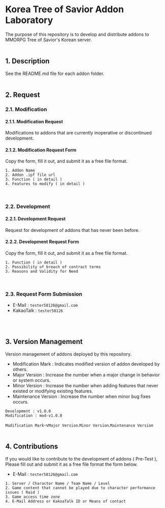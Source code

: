 # Korea Tree of Savior Addon Laboratory
The purpose of this repository is to develop and distribute addons to MMORPG Tree of Savior's Korean server.
<br/>
<br/>

## 1. Description
See the README.md file for each addon folder.
<br/>
<br/>

## 2. Request
### 2.1. Modification
#### 2.1.1. Modification Request
Modifications to addons that are currently inoperative or discontinued development.
#### 2.1.2. Modification Request Form
Copy the form, fill it out, and submit it as a free file format.
```
1. Addon Name 
2. Addon .ipf file url
3. Function ( in detail )
4. Features to modify ( in detail )
```
<br/>

### 2.2. Development
#### 2.2.1. Development Request
Request for development of addons that has never been before.
#### 2.2.2. Development Request Form
Copy the form, fill it out, and submit it as a free file format.
```
1. Function ( in detail )
2. Possibility of breach of contract terms
3. Reasons and Validity for Need
```
<br/>

### 2.3. Request Form Submission
- E-Mail : ```tester58126@gmail.com```
- KakaoTalk : ```tester58126```

<br/>
<br/>

## 3. Version Management
Version management of addons deployed by this repository.
- Modification Mark : Indicates modified version of addon developed by others.
- Major Version : Increase the number when a major change in behavior or system occurs.
- Minor Version : Increase the number when adding features that never existed or modifying existing features.
- Maintenance Version :  Increase the number when minor bug fixes occurs.
```
Development : v1.0.0
Modification : mod-v1.0.0
```
`Modification Mark`-v`Major Version`.`Minor Version`.`Maintenance Version`
<br/>
<br/>

## 4. Contributions
If you would like to contribute to the development of addons ( Pre-Test ), Please fill out and submit it as a free file format the form below.
- E-Mail : ```tester58126@gmail.com```
```
1. Server / Charactor Name / Team Name / Level
2. Game content that cannot be played due to character performance issues ( Raid )
3. Game access time zone 
4. E-Mail Address or KakoaTalk ID or Means of contact
```

